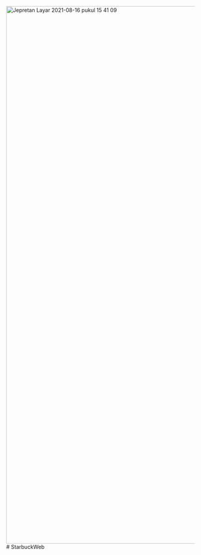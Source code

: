 <img width="1438" alt="Jepretan Layar 2021-08-16 pukul 15 41 09" src="https://user-images.githubusercontent.com/54980526/129528503-785b2e31-f55c-4267-8a79-e58c988efb46.png">
# StarbuckWeb
